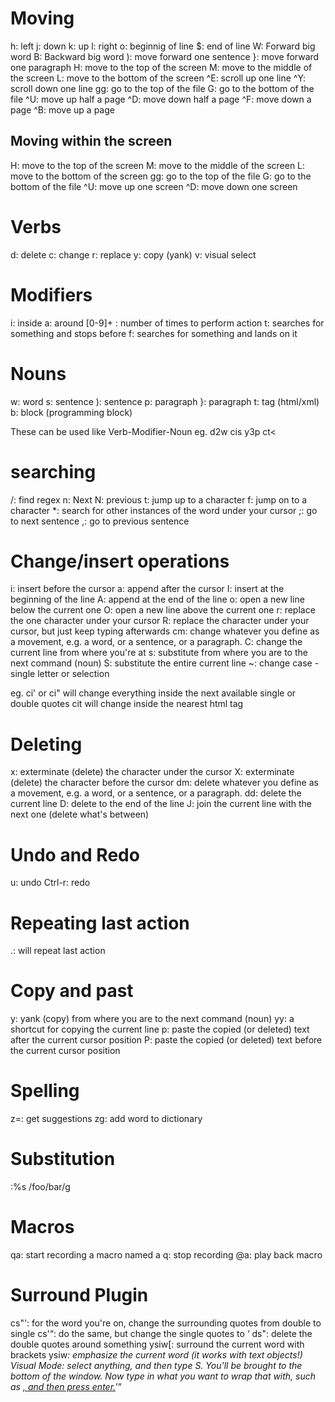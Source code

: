 Moving
======
h: left
j: down
k: up
l: right
o: beginnig of line
$: end of line
W: Forward big word
B: Backward big word
): move forward one sentence
}: move forward one paragraph
H: move to the top of the screen
M: move to the middle of the screen
L: move to the bottom of the screen
^E: scroll up one line
^Y: scroll down one line
gg: go to the top of the file
G: go to the bottom of the file
^U: move up half a page
^D: move down half a page
^F: move down a page
^B: move up a page

Moving within the screen
------------------------
H: move to the top of the screen
M: move to the middle of the screen
L: move to the bottom of the screen
gg: go to the top of the file
G: go to the bottom of the file
^U: move up one screen
^D: move down one screen

Verbs
=====

d: delete
c: change
r: replace
y: copy (yank)
v: visual select

Modifiers
=========
i: inside
a: around
[0-9]+ : number of times to perform action
t: searches for something and stops before
f: searches for something and lands on it

Nouns
=====

w: word
s: sentence
): sentence
p: paragraph
}: paragraph
t: tag (html/xml) 
b: block (programming block)

These can be used like Verb-Modifier-Noun eg. d2w cis y3p ct<


searching
=========
/: find regex
n: Next
N: previous
t: jump up to a character
f: jump on to a character
*: search for other instances of the word under your cursor
;: go to next sentence
,: go to previous sentence


Change/insert operations
========================
i: insert before the cursor
a: append after the cursor
I: insert at the beginning of the line
A: append at the end of the line
o: open a new line below the current one
O: open a new line above the current one
r: replace the one character under your cursor
R: replace the character under your cursor, but just keep typing afterwards
cm: change whatever you define as a movement, e.g. a word, or a sentence, or a paragraph.
C: change the current line from where you're at
s: substitute from where you are to the next command (noun)
S: substitute the entire current line
~: change case - single letter or selection

eg. ci' or ci" will change everything inside the next available single or double quotes
    cit will change inside the nearest html tag

Deleting
========
x: exterminate (delete) the character under the cursor
X: exterminate (delete) the character before the cursor
dm: delete whatever you define as a movement, e.g. a word, or a sentence, or a paragraph.
dd: delete the current line
D: delete to the end of the line
J: join the current line with the next one (delete what's between)

Undo and Redo
=============
u: undo
Ctrl-r: redo

Repeating last action
=====================
.: will repeat last action 

Copy and past
=============
y: yank (copy) from where you are to the next command (noun)
yy: a shortcut for copying the current line
p: paste the copied (or deleted) text after the current cursor position
P: paste the copied (or deleted) text before the current cursor position

Spelling
========

z=: get suggestions
zg: add word to dictionary

Substitution
============
:%s /foo/bar/g

Macros
=====
qa: start recording a macro named a
q: stop recording
@a: play back macro

Surround Plugin
===============
cs"': for the word you're on, change the surrounding quotes from double to single
cs'<q>: do the same, but change the single quotes to <q>
ds": delete the double quotes around something
ysiw[: surround the current word with brackets
ysiw<em>: emphasize the current word (it works with text objects!) 
Visual Mode: select anything, and then type S. You'll be brought to the bottom of the window. Now type in what you want to wrap that with, such as <a href="/images">, and then press enter.
